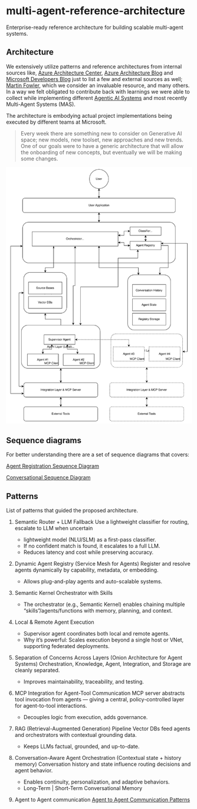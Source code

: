 # multi-agent-reference-architecture

Enterprise-ready reference architecture for building scalable multi-agent systems. 

## Architecture

We extensively utilize patterns and reference architectures
from internal sources like, [Azure Architecture Center](https://learn.microsoft.com/en-us/azure/architecture/), [Azure Architecture Blog](https://techcommunity.microsoft.com/category/azure/blog/azurearchitectureblog) and [Microsoft Developers Blog](https://devblogs.microsoft.com/)
just to list a few and external sources as well; [Martin Fowler](https://martinfowler.com/architecture/), which we consider an invaluable resource, and many others. 
In a way we felt obligated to contribute back with learnings we were able to 
collect while implementing different [Agentic AI Systems](https://techcommunity.microsoft.com/blog/machinelearningblog/baseline-agentic-ai-systems-architecture/4207137)
and most recently Multi-Agent Systems (MAS).

The architecture is embodying actual project implementations being executed by different teams at Microsoft.

> Every week there are something new to consider on Generative AI space; new models, new toolset, new approaches and new trends. One of our goals were to have a generic architecture that will allow the onboarding of new concepts, but eventually we will be making some changes.

![Architecture Diagram](./docs/Multi-Agent-Architecture.drawio.svg)

## Sequence diagrams

For better understanding there are a set of sequence diagrams that covers:

[Agent Registration Sequence Diagram](./docs/Multi-Agent-AgentRegistration-SequenceDiagram.md)

[Conversational Sequence Diagram](./docs/Multi-Agent-Conversational-SequenceDiagram.md)

## Patterns

List of patterns that guided the proposed architecture.

1. Semantic Router + LLM Fallback
    Use a lightweight classifier for routing, escalate to LLM when uncertain

    -  lightweight model (NLU/SLM) as a first-pass classifier.
    -  If no confident match is found, it escalates to a full LLM.
    -  Reduces latency and cost while preserving accuracy.

2. Dynamic Agent Registry (Service Mesh for Agents)
    Register and resolve agents dynamically by capability, metadata, or embedding.

    - Allows plug-and-play agents and auto-scalable systems.

3. Semantic Kernel Orchestrator with Skills
    - The orchestrator (e.g., Semantic Kernel) enables chaining multiple “skills”/agents/functions with memory, planning, and context.

4. Local & Remote Agent Execution
    - Supervisor agent coordinates both local and remote agents.
    - Why it’s powerful: Scales execution beyond a single host or VNet, supporting federated deployments.

5. Separation of Concerns Across Layers (Onion Architecture for Agent Systems)
    Orchestration, Knowledge, Agent, Integration, and Storage are cleanly separated.

    - Improves maintainability, traceability, and testing.

6. MCP Integration for Agent-Tool Communication
    MCP server abstracts tool invocation from agents — giving a central, policy-controlled layer for agent-to-tool interactions.

    - Decouples logic from execution, adds governance.

7. RAG (Retrieval-Augmented Generation) Pipeline
    Vector DBs feed agents and orchestrators with contextual grounding data.

    - Keeps LLMs factual, grounded, and up-to-date.

8. Conversation-Aware Agent Orchestration (Contextual state + history memory)
    Conversation history and state influence routing decisions and agent behavior.

    - Enables continuity, personalization, and adaptive behaviors.
    - Long-Term | Short-Term Conversational Memory

9. Agent to Agent communication
    [Agent to Agent Communication Patterns](./docs/Multi-Agent-Agent-to-Agent-Patterns-SequenceDiagram.md)
